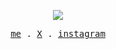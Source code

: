 <p align="center">
  <img src='https://streak-stats.demolab.com/?user=um1ng' />
</p>

<p align="center">
  <samp>
    <a href="https://um1ng.top">me</a> .
    <a href="https://twitter.com/um1ng_x">X</a> .
    <a href="https://www.instagram.com/um1ng.x">instagram</a>
  </samp>
</p>


